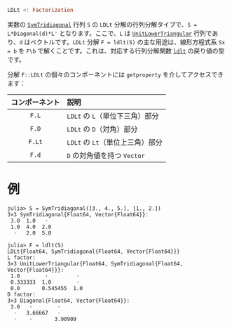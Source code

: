 ```julia
LDLt <: Factorization
```

実数の [`SymTridiagonal`](@ref) 行列 `S` の `LDLt` 分解の行列分解タイプで、`S = L*Diagonal(d)*L'` となります。ここで、`L` は [`UnitLowerTriangular`](@ref) 行列であり、`d` はベクトルです。`LDLt` 分解 `F = ldlt(S)` の主な用途は、線形方程式系 `Sx = b` を `F\b` で解くことです。これは、対応する行列分解関数 [`ldlt`](@ref) の戻り値の型です。

分解 `F::LDLt` の個々のコンポーネントには `getproperty` を介してアクセスできます：

| コンポーネント | 説明                     |
|:-------:|:---------------------- |
|  `F.L`  | `LDLt` の `L`（単位下三角）部分  |
|  `F.D`  | `LDLt` の `D`（対角）部分     |
| `F.Lt`  | `LDLt` の `Lt`（単位上三角）部分 |
|  `F.d`  | `D` の対角値を持つ `Vector`   |

# 例

```jldoctest
julia> S = SymTridiagonal([3., 4., 5.], [1., 2.])
3×3 SymTridiagonal{Float64, Vector{Float64}}:
 3.0  1.0   ⋅
 1.0  4.0  2.0
  ⋅   2.0  5.0

julia> F = ldlt(S)
LDLt{Float64, SymTridiagonal{Float64, Vector{Float64}}}
L factor:
3×3 UnitLowerTriangular{Float64, SymTridiagonal{Float64, Vector{Float64}}}:
 1.0        ⋅         ⋅
 0.333333  1.0        ⋅
 0.0       0.545455  1.0
D factor:
3×3 Diagonal{Float64, Vector{Float64}}:
 3.0   ⋅        ⋅
  ⋅   3.66667   ⋅
  ⋅    ⋅       3.90909
```
